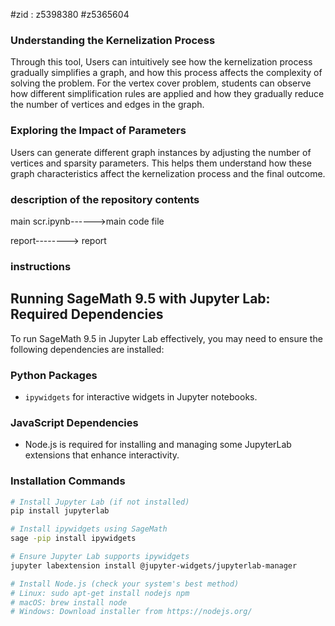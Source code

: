 #zid : z5398380
      #z5365604
### Understanding the Kernelization Process

Through this tool, Users can intuitively see how the kernelization process gradually simplifies a graph, and how this process affects the complexity of solving the problem. For the vertex cover problem, students can observe how different simplification rules are applied and how they gradually reduce the number of vertices and edges in the graph.

### Exploring the Impact of Parameters

Users can generate different graph instances by adjusting the number of vertices and sparsity parameters. This helps them understand how these graph characteristics affect the kernelization process and the final outcome. 
### description of the repository contents
main scr.ipynb------>main code file 

report--------> report
### instructions

## Running SageMath 9.5 with Jupyter Lab: Required Dependencies

To run SageMath 9.5 in Jupyter Lab effectively, you may need to ensure the following dependencies are installed:

### Python Packages
- `ipywidgets` for interactive widgets in Jupyter notebooks.

### JavaScript Dependencies
- Node.js is required for installing and managing some JupyterLab extensions that enhance interactivity.

### Installation Commands

```bash
# Install Jupyter Lab (if not installed)
pip install jupyterlab

# Install ipywidgets using SageMath
sage -pip install ipywidgets

# Ensure Jupyter Lab supports ipywidgets
jupyter labextension install @jupyter-widgets/jupyterlab-manager

# Install Node.js (check your system's best method)
# Linux: sudo apt-get install nodejs npm
# macOS: brew install node
# Windows: Download installer from https://nodejs.org/

